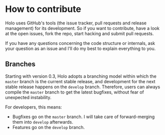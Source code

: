 How to contribute
=================

Holo uses GitHub's tools (the issue tracker, pull requests and release
management) for its development. So if you want to contribute, have a look at
the open issues, fork the repo, start hacking and submit pull requests.

If you have any questions concerning the code structure or internals, ask your
question as an issue and I'll do my best to explain everything to you.

Branches
--------

Starting with version 0.3, Holo adopts a branching model within which the
`master` branch is the current stable release, and development for the next
stable release happens on the `develop` branch. Therefore, users can always
compile the `master` branch to get the latest bugfixes, without fear of
unexpected instability.

For developers, this means:

* Bugfixes go on the `master` branch. I will take care of forward-merging them
  into `develop` afterwards.
* Features go on the `develop` branch.
